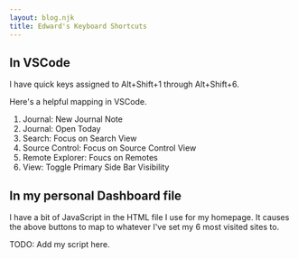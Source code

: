 ```yaml
---
layout: blog.njk
title: Edward's Keyboard Shortcuts
---
```


## In VSCode

I have quick keys assigned to 
Alt+Shift+1 through Alt+Shift+6.

Here's a helpful mapping in VSCode.

1. Journal: New Journal Note
2. Journal: Open Today
3. Search: Focus on Search View
4. Source Control: Focus on Source Control View
5. Remote Explorer: Foucs on Remotes
6. View: Toggle Primary Side Bar Visibility

## In my personal Dashboard file

I have a bit of JavaScript in the HTML file I use for my homepage. It causes the above buttons to map to whatever I've set my 6 most visited sites to.

TODO: Add my script here.

